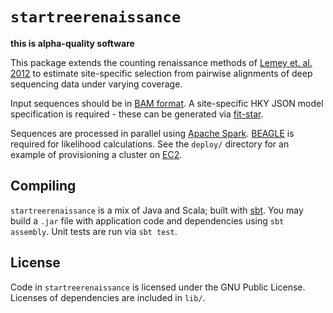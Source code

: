 # `startreerenaissance`

**this is alpha-quality software**

This package extends the counting renaissance methods of [Lemey et. al. 2012](http://bioinformatics.oxfordjournals.org/content/28/24/3248.short) to estimate site-specific selection from pairwise alignments of deep sequencing data under varying coverage.

Input sequences should be in [BAM format](http://samtools.sourceforge.net/SAMv1.pdf).
A site-specific HKY JSON model specification is required - these can be generated via [fit-star](https://github.com/cmccoy/fit-star).

Sequences are processed in parallel using [Apache Spark](http://spark.apache.org/).
[BEAGLE](https://code.google.com/p/beagle-lib/) is required for likelihood calculations.
See the `deploy/` directory for an example of provisioning a cluster on [EC2](http://aws.amazon.com/ec2/).

## Compiling

`startreerenaissance` is a mix of Java and Scala; built with [sbt](http://www.scala-sbt.org/).
You may build a `.jar` file with application code and dependencies using `sbt assembly`.
Unit tests are run via `sbt test`.

## License

Code in `startreerenaissance` is licensed under the GNU Public License.
Licenses of dependencies are included in `lib/`.
